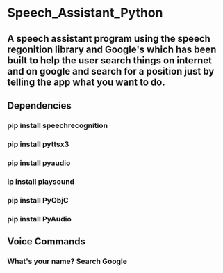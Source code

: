 # Speech_Assistant_Python
## A speech assistant program using the speech regonition library and Google's which has been built to help the user search things on internet and on google and search for a position just by telling the app what you want to do.
## Dependencies 
### pip install speechrecognition
### pip install pyttsx3
### pip install pyaudio
### ip install playsound
### pip install PyObjC
### pip install PyAudio
## Voice Commands 
### What's your name?  Search  Google 
